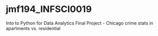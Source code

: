 # jmf194_INFSCI0019
Into to Python for Data Analytics Final Project - Chicago crime stats in apartments vs. residential
